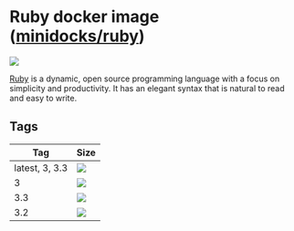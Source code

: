 Ruby docker image ([minidocks/ruby](https://hub.docker.com/r/minidocks/node))
=============================================================================

![](https://upload.wikimedia.org/wikipedia/commons/thumb/7/73/Ruby_logo.svg/100px-Ruby_logo.svg.png)

[Ruby](https://www.ruby-lang.org) is a dynamic, open source programming language
with a focus on simplicity and productivity. It has an elegant syntax that is
natural to read and easy to write.

Tags
----

| Tag            | Size                                                                                                         |
|----------------|--------------------------------------------------------------------------------------------------------------|
| latest, 3, 3.3 | ![](https://img.shields.io/docker/image-size/minidocks/ruby/latest?style=flat-square&logo=docker&label=size) |
| 3              | ![](https://img.shields.io/docker/image-size/minidocks/ruby/3?style=flat-square&logo=docker&label=size)      |
| 3.3            | ![](https://img.shields.io/docker/image-size/minidocks/ruby/3.3?style=flat-square&logo=docker&label=size)    |
| 3.2            | ![](https://img.shields.io/docker/image-size/minidocks/ruby/3.2?style=flat-square&logo=docker&label=size)    |
